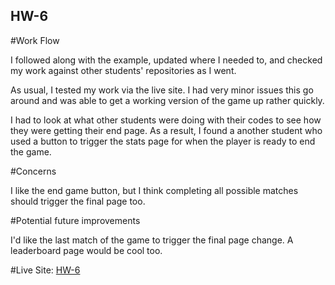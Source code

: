 ## HW-6

#Work Flow

I followed along with the example, updated where I needed to, and checked my work
against other students' repositories as I went.

As usual, I tested my work via the live site. I had very minor issues this go
around and was able to get a working version of the game up rather quickly.

I had to look at what other students were doing with their codes to see how they
were getting their end page. As a result, I found a another student who used a
button to trigger the stats page for when the player is ready to end the game.

#Concerns

I like the end game button, but I think completing all possible matches should
trigger the final page too. 

#Potential future improvements

I'd like the last match of the game to trigger the final page change.
A leaderboard page would be cool too.


#Live Site:
[HW-6](https://ewilsey.github.io/MART441/HW-6/)
